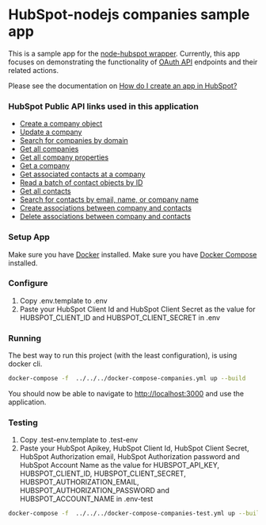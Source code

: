 # HubSpot-nodejs companies sample app

This is a sample app for the [node-hubspot wrapper](https://www.npmjs.com/package/hubspot). Currently, this app focuses on demonstrating the functionality of [OAuth API](https://developers.hubspot.com/docs/methods/oauth2/oauth2-overview) endpoints and their related actions.

Please see the documentation on [How do I create an app in HubSpot?](https://developers.hubspot.com/docs/faq/how-do-i-create-an-app-in-hubspot)

### HubSpot Public API links used in this application

  - [Create a company object]( https://app.hubspot.com/vnext/api/v1%2Fapis%2Fcrm%2Fv3%2Fobjects-preview )
  - [Update a company]( https://app.hubspot.com/vnext/api/v1%2Fapis%2Fcrm%2Fv3%2Fobjects-preview)
  - [Search for companies by domain](https://developers.hubspot.com/docs/methods/companies/search_companies_by_domain)
  - [Get all companies](https://app.hubspot.com/vnext/api/v1%2Fapis%2Fcrm%2Fv3%2Fobjects-preview)
  - [Get all company properties](https://tools.hubteam.com/api-catalog/services/CrmPublicProperties-Service/v3/spec/public?branch=master&swaggerVersion=2)
  - [Get a company](https://app.hubspot.com/vnext/api/v1%2Fapis%2Fcrm%2Fv3%2Fobjects-preview)
  - [Get associated contacts at a company]( https://app.hubspot.com/vnext/api/v1%2Fapis%2Fcrm%2Fv3%2Fobjects-preview)
  - [Read a batch of contact objects by ID](https://app.hubspot.com/vnext/api/v1%2Fapis%2Fcrm%2Fv3%2Fobjects-preview)
  - [Get all contacts](https://app.hubspot.com/vnext/api/v1%2Fapis%2Fcrm%2Fv3%2Fobjects-preview)
  - [Search for contacts by email, name, or company name](https://app.hubspot.com/vnext/api/v1%2Fapis%2Fcrm%2Fv3%2Fobjects-preview)
  - [Create associations between company and contacts](https://app.hubspot.com/vnext/api/v1%2Fapis%2Fcrm%2Fv3%2Fassociations)
  - [Delete associations between company and contacts](https://app.hubspot.com/vnext/api/v1%2Fapis%2Fcrm%2Fv3%2Fassociations)

### Setup App

Make sure you have [Docker](https://www.docker.com/) installed.
Make sure you have [Docker Compose](https://docs.docker.com/compose/) installed.

### Configure

1. Copy .env.template to .env
2. Paste your HubSpot Client Id and HubSpot Client Secret as the value for HUBSPOT_CLIENT_ID and HUBSPOT_CLIENT_SECRET in .env

### Running

The best way to run this project (with the least configuration), is using docker cli.

```bash
docker-compose -f  ../../../docker-compose-companies.yml up --build
```
You should now be able to navigate to [http://localhost:3000](http://localhost:3000) and use the application.

### Testing
1. Copy .test-env.template to .test-env
2. Paste your HubSpot Apikey, HubSpot Client Id, HubSpot Client Secret, HubSpot Authorization email, HubSpot Authorization password 
and HubSpot Account Name as the value for HUBSPOT_API_KEY, HUBSPOT_CLIENT_ID, HUBSPOT_CLIENT_SECRET, HUBSPOT_AUTHORIZATION_EMAIL, 
HUBSPOT_AUTHORIZATION_PASSWORD and HUBSPOT_ACCOUNT_NAME in .env-test

```bash
docker-compose -f  ../../../docker-compose-companies-test.yml up --build
```


